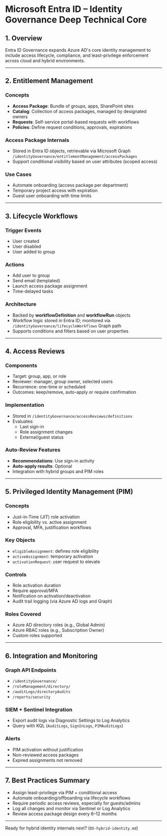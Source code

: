 # Microsoft Entra ID – Identity Governance Deep Technical Core

## 1. Overview

Entra ID Governance expands Azure AD's core identity management to include access lifecycle, compliance, and least-privilege enforcement across cloud and hybrid environments.

---

## 2. Entitlement Management

### Concepts

- **Access Package**: Bundle of groups, apps, SharePoint sites
- **Catalog**: Collection of access packages, managed by designated owners
- **Requests**: Self-service portal-based requests with workflows
- **Policies**: Define request conditions, approvals, expirations

### Access Package Internals

- Stored in Entra ID objects, retrievable via Microsoft Graph `/identityGovernance/entitlementManagement/accessPackages`
- Support conditional visibility based on user attributes (scoped access)

### Use Cases

- Automate onboarding (access package per department)
- Temporary project access with expiration
- Guest user onboarding with time limits

---

## 3. Lifecycle Workflows

### Trigger Events

- User created
- User disabled
- User added to group

### Actions

- Add user to group
- Send email (templated)
- Launch access package assignment
- Time-delayed tasks

### Architecture

- Backed by **workflowDefinition** and **workflowRun** objects
- Workflow logic stored in Entra ID; monitored via `/identityGovernance/lifecycleWorkflows` Graph path
- Supports conditions and filters based on user properties

---

## 4. Access Reviews

### Components

- Target: group, app, or role
- Reviewer: manager, group owner, selected users
- Recurrence: one-time or scheduled
- Outcomes: keep/remove, auto-apply or require confirmation

### Implementation

- Stored in `/identityGovernance/accessReviews/definitions`
- Evaluates:
  - Last sign-in
  - Role assignment changes
  - External/guest status

### Auto-Review Features

- **Recommendations**: Use sign-in activity
- **Auto-apply results**: Optional
- Integration with hybrid groups and PIM roles

---

## 5. Privileged Identity Management (PIM)

### Concepts

- Just-in-Time (JIT) role activation
- Role eligibility vs. active assignment
- Approval, MFA, justification workflows

### Key Objects

- `eligibleAssignment`: defines role eligibility
- `activeAssignment`: temporary activation
- `activationRequest`: user request to elevate

### Controls

- Role activation duration
- Require approval/MFA
- Notification on activation/deactivation
- Audit trail logging (via Azure AD logs and Graph)

### Roles Covered

- Azure AD directory roles (e.g., Global Admin)
- Azure RBAC roles (e.g., Subscription Owner)
- Custom roles supported

---

## 6. Integration and Monitoring

### Graph API Endpoints

- `/identityGovernance/`
- `/roleManagement/directory/`
- `/auditLogs/directoryAudits`
- `/reports/security`

### SIEM + Sentinel Integration

- Export audit logs via Diagnostic Settings to Log Analytics
- Query with KQL (`AuditLogs`, `SignInLogs`, `PIMAuditLogs`)

### Alerts

- PIM activation without justification
- Non-reviewed access packages
- Expired assignments not removed

---

## 7. Best Practices Summary

- Assign least-privilege via PIM + conditional access
- Automate onboarding/offboarding via lifecycle workflows
- Require periodic access reviews, especially for guests/admins
- Log all changes and monitor via Sentinel or Log Analytics
- Review access package design every 6–12 months

---

Ready for hybrid identity internals next? (`05-hybrid-identity.md`)
